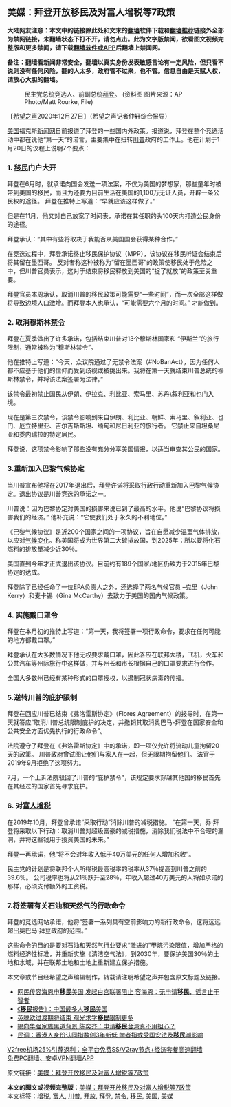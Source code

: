  <h2>美媒：拜登开放移民及对富人增税等7政策</h2> <p class="notice"><b>大陆网友注意：本文中的链接除此处和文末的<a href="https://github.com/bannedbook/fanqiang" >翻墙</a>软件下载和<a href="https://github.com/killgcd/justmysocks/blob/master/README.md">翻墙推荐</a>链接外全部为禁网链接，未翻墙状态下打不开，请勿点击。此为文字版禁闻，欲看图文视频完整版和更多禁闻，请下载<a href="https://github.com/bannedbook/fanqiang">翻墙软件或APP</a>后翻墙上禁闻网。</p><p>备注：翻墙看新闻非常安全，翻墙以真实身份发表敏感言论有一定风险，但只看不说则没有任何风险，翻的人太多，政府管不过来，也不管。信息自由是天赋人权，请放心大胆的翻墙。</b></p>  <div class="entry"> <figure><figcaption>民主党总统竞选人、前副总统<a href="https://www.bannedbook.org/bnews/tag/%e6%8b%9c%e7%99%bb/" class="st_tag internal_tag" rel="tag" title="标签 拜登 下的日志">拜登</a>。 (资料图 图片来源：AP Photo/Matt Rourke, File)</figcaption></figure> <p>【<span class='wp_keywordlink_affiliate'><a href="https://www.soundofhope.org" title="希望之声" target="_blank">希望之声</a></span>2020年12月27日】（希望之声记者仲轩综合报导）</p> <p><a href="https://www.bannedbook.org/bnews/tag/%e7%be%8e%e5%9b%bd/" class="st_tag internal_tag" rel="tag" title="标签 美国 下的日志">美国</a>福克斯<span class='wp_keywordlink_affiliate'><a href="https://www.bannedbook.org/" title="新闻网">新闻网</a></span>日前报道了拜登的一些国内外政策。报道说，拜登在整个竞选活动中都在说他“第一天”的诺言，主要集中在扭转<a href="https://www.bannedbook.org/bnews/tag/%e5%b7%9d%e6%99%ae/" class="st_tag internal_tag" rel="tag" title="标签 川普 下的日志">川普</a>政府的工作上。他在计划于1月20日的议程上说明7个要点：</p> <p></p> <h3>1. <a href="https://www.bannedbook.org/bnews/tag/%e7%a7%bb%e6%b0%91/" class="st_tag internal_tag" rel="tag" title="标签 移民 下的日志">移民</a>门户大开</h3> <p>拜登在6月时，就承诺向国会发送一项法案，不仅为美国的梦想家，那些童年时被带到美国的移民，而且为还要为目前生活在美国的1,100万无证人员，开辟一条公民权的途径。 拜登在推特上写道：“早就应该这样做了。”</p> <p>但是在11月，他又对自己放宽了时间表，承诺在其任职的头100天内打造公民身份的途径。</p> <p>拜登承认：“其中有些将取决于我能否从美国国会获得某种合作。”</p> <p>在竞选过程中，拜登承诺终止移民保护协议（MPP），该协议在移民听证会结束后将其留在墨西哥。 反对者称这种被称为“留在墨西哥”的政策使移民处于危险之中，但川普官员表示，这对于结束将移民释放到美国的“捉了就放”的政策至关重要。</p> <p>拜登官员本周承认，取消川普的移民政策可能需要“一些时间”，而一次全部这样做将导致边境人口激增。而拜登本人也承认，“可能需要六个月的时间。” 才能做到。</p>  <h3>2. 取消穆斯林<a href="https://www.bannedbook.org/bnews/tag/%E7%A6%81%E4%BB%A4/" class="st_tag internal_tag" rel="tag" title="标签 禁令 下的日志">禁令</a></h3> <p>拜登在夏季做出了许多承诺，包括结束川普对13个穆斯林国家和 “伊斯兰”的旅行限制，通常被称为“穆斯林禁令”。</p> <p>他在推特上写道：“今天，众议院通过了无禁令法案（#NoBanAct），因为任何人都不应基于他们的信仰而受到歧视或被挑出来。我将在第一天就结束川普总统的穆斯林禁令，并将该法案签署为法律。”</p> <p>该禁令最初禁止国民从伊朗、伊拉克、利比亚、索马里、苏丹\叙利亚和也门入境。</p> <p>现在是第三次禁令，该禁令影响到来自伊朗、利比亚、朝鲜、索马里、叙利亚、也门、厄立特里亚、吉尔吉斯斯坦、缅甸和尼日利亚的旅行者。 它禁止来自坦桑尼亚和委内瑞拉的特定居民。</p> <p>拜登说，这项禁令影响了那些没有充分分享美国情报，以适当审查其公民的国家。</p> <h3>3.重新加入巴黎气候协定</h3> <p>当川普宣布他将在2017年退出后，拜登许诺将采取行政行动重新加入巴黎气候协定。退出协议是川普竞选的承诺之一。</p> <p>川普说：因为巴黎协定对美国的损害来说已到了最高的水平。他说“巴黎协议将损害我们的经济。” 他补充说：“它使我们处于永久的不利地位。”</p> <p>《巴黎气候协议》是近200个国家之间的一项协议，旨在自愿减少温室气体排放，以应对<span class='wp_keywordlink'><a href="https://www.bannedbook.org/bnews/ssgc/20180904/993719.html" title="《魔鬼在统治着我们的世界(23)：环保主义(上)》" target="_blank">气候变化</a></span>。称美国将成为世界第二大碳排放国，到2025年；所以要将化石燃料的排放量减少近30％。</p>  <p>美国直到今年才正式退出该协议。目前约有189个国家/地区仍致力于2015年巴黎协定的达成。</p> <p>拜登除了已经任命了一位EPA负责人之外，还选择了两名气候官员 –克里（John Kerry）和麦卡锡（Gina McCarthy）去致力于美国的国内气候政策。</p> <h3>4. 实施戴口罩令</h3> <p>拜登在本月初的推特上写道：“第一天，我将签署一项行政命令，要求在任何可能的地方都戴口罩。”</p> <p>拜登承认在大多数情况下他无权要求戴口罩，因此答应在联邦大楼，飞机，火车和公共汽车等州际旅行中这样做，并与州长和市长根据自己的口罩要求进行合作。</p> <p>全国大多数州已经有某种形式的口罩授权，以遏制冠状病毒的传播。</p> <h3>5.逆转川普的庇护限制</h3> <p>拜登在回应川普已结束《弗洛雷斯协定》（Flores Agreement）的报导时，在第一天就答应“取消川普总统限制庇护的决定，并撤销其取消奥巴马-拜登在国家安全和公共安全方面优先执行的行政命令”。</p> <p>法院遵守了拜登在《弗洛雷斯协定》中的承诺，即一项仅允许将流动儿童拘留20天的政策。 川普政府曾试图让他们与家人在一起，但无限期拘留他们。 法官于2019年9月拒绝了这项努力。</p> <p>7月，一个上诉法院驳回了川普的“庇护禁令”，该规定要求穿越其他国的移民首先在其经过的国家首先寻求庇护。</p>  <h3>6. 对<a href="https://www.bannedbook.org/bnews/tag/%e5%af%8c%e4%ba%ba/" class="st_tag internal_tag" rel="tag" title="标签 富人 下的日志">富人</a><a href="https://www.bannedbook.org/bnews/tag/%E5%A2%9E%E7%A8%8E/" class="st_tag internal_tag" rel="tag" title="标签 增税 下的日志">增税</a></h3> <p></p> <p>在2019年10月，拜登曾承诺“采取行动”消除川普的减税措施。 “在第一天，乔·拜登将采取以下行动：取消川普对超级富豪的减税措施，消除我们税法中不合理的漏洞，并将这些钱用于投资美国的未来。”</p> <p>拜登一再承诺，他“将不会对年收入低于40万美元的任何人增加税收”。</p> <p>民主党的计划是将联邦个人所得税最高税率的税率从37％提高到川普之前的39.6％。 公司税率也将从21％跃升至28％，年收入超过40万美元的人将如承诺的那样，必须支付额外的工资税。</p> <h3>7.将签署有关石油和天然气的行政命令</h3> <p>拜登的竞选网站承诺，他将“签署一系列具有空前影响力的新行政命令，这将远远超出奥巴马·拜登政府的范围。”</p> <p>这些命令的目的是要对石油和天然气行业要求“激进的”甲烷污染限值，增加严格的燃料经济性标准，并重新实施《清洁空气法》，到2030年，要保护美国30％的土地和水域，并在联邦土地和土地上重新建立保护措施。</p> <p>本文章或节目经希望之声编辑制作，转载请注明希望之声并包含原文标题及链接。</p> <ul class='op-related-articles' title='相关阅读'> <li><a href='https://www.bannedbook.org/bnews/comments/20201226/1455432.html' target='_blank'>网民传容海恩申<b>移民</b>美国 发起白宫联署阻止 容海恩：无申请<b>移民</b>，谣言止于智者</a></li> <li><a href='https://www.bannedbook.org/bnews/bannedvideo/20201226/1455375.html' target='_blank'>《<b>移民</b>报告》：中国最多人<b>移民</b>美国</a></li> <li><a href='https://www.bannedbook.org/bnews/worldnews/20201226/1455138.html' target='_blank'>英脱欧过渡期将结束 观光求学<b>移民</b>限制更多</a></li> <li><a href='https://www.bannedbook.org/bnews/yule/20201226/1455085.html' target='_blank'>揭向华强家族黑道背景 陈奕齐：申请<b>移民</b>台湾真不用担心？</a></li> <li><a href='https://www.bannedbook.org/bnews/cnnews/hknews/20201226/1455056.html' target='_blank'>民调：香港人身份认同指数创3年新低 学者指或受国安法及<b>移民</b>潮影响</a></li> </ul> <p class="texttj"> <a href="https://github.com/bannedbook/fanqiang/wiki/V2ray%E6%9C%BA%E5%9C%BA" target="_blank">V2free机场25%引荐返利：全平台免费SS/V2ray节点+经济套餐高速翻墙</a><br/> <a href="https://github.com/bannedbook/fanqiang/wiki/%E7%A6%81%E9%97%BB%E7%BD%91%E5%AE%89%E5%8D%93%E7%BF%BB%E5%A2%99%E6%96%B0%E9%97%BBAPP" target="_blank">免费PC翻墙、安卓VPN翻墙APP</a></p><p>原文链接：<a class="src_link"  href="https://www.soundofhope.org/post/457726" target="_blank">美媒：拜登开放移民及对富人增税等7政策</a></p> <a name='sharetosocial'></a>       <div><b>本文的图文或视频完整版</b>：<a href='https://www.bannedbook.org/bnews/comments/20201228/1456203.html'>美媒：拜登开放移民及对富人增税等7政策</a></div>  </div><!--END ENTRY--> <div class="postfooter"> <div>本文标签：<a href="https://www.bannedbook.org/bnews/tag/%E5%A2%9E%E7%A8%8E/" rel="tag">增税</a>, <a href="https://www.bannedbook.org/bnews/tag/%e5%af%8c%e4%ba%ba/" rel="tag">富人</a>, <a href="https://www.bannedbook.org/bnews/tag/%e5%b7%9d%e6%99%ae/" rel="tag">川普</a>, <a href="https://www.bannedbook.org/bnews/tag/%E5%BC%80%E6%94%BE/" rel="tag">开放</a>, <a href="https://www.bannedbook.org/bnews/tag/%e6%8b%9c%e7%99%bb/" rel="tag">拜登</a>, <a href="https://www.bannedbook.org/bnews/tag/%E7%A6%81%E4%BB%A4/" rel="tag">禁令</a>, <a href="https://www.bannedbook.org/bnews/tag/%e7%a7%bb%e6%b0%91/" rel="tag">移民</a>, <a href="https://www.bannedbook.org/bnews/tag/%e7%be%8e%e5%9b%bd/" rel="tag">美国</a>, <a href="https://www.bannedbook.org/bnews/tag/%e7%be%8e%e5%aa%92/" rel="tag">美媒</a></div>  </div><!--END POSTFOOTER--> 